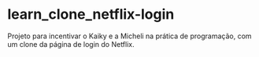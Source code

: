 # learn_clone_netflix-login

Projeto para incentivar o Kaiky e a Micheli na prática de programação, com um clone da página de login do Netflix.